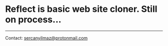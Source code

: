 # Reflect is basic web site cloner. Still on process...
***********************************************************************
Contact: sercanyilmaz@protonmail.com
